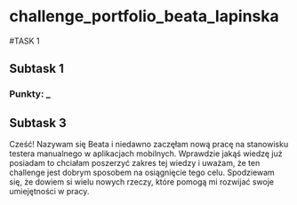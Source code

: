 # challenge_portfolio_beata_lapinska
#TASK 1
## Subtask 1
### Punkty: _
## Subtask 3
Cześć! Nazywam się Beata i niedawno zaczęłam nową pracę na stanowisku testera manualnego w aplikacjach mobilnych. Wprawdzie jakąś wiedzę już posiadam to chciałam poszerzyć zakres tej wiedzy i uważam, że ten challenge jest dobrym sposobem na osiągnięcie tego celu. Spodziewam się, że dowiem si wielu nowych rzeczy, które pomogą mi rozwijać swoje umiejętności w pracy.
